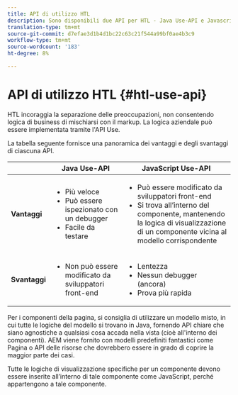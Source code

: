 ```yaml
---
title: API di utilizzo HTL
description: Sono disponibili due API per HTL - Java Use-API e Javascript Use-API
translation-type: tm+mt
source-git-commit: d7efae3d1b4d1bc22c63c21f544a99bf0ae4b3c9
workflow-type: tm+mt
source-wordcount: '183'
ht-degree: 8%

---
```



# API di utilizzo HTL {#htl-use-api}

HTL incoraggia la separazione delle preoccupazioni, non consentendo logica di business di mischiarsi con il markup. La logica aziendale può essere implementata tramite l&#39;API Use.

La tabella seguente fornisce una panoramica dei vantaggi e degli svantaggi di ciascuna API.

|  | **Java Use-API** | **JavaScript Use-API** |
|--- |--- |--- |
| **Vantaggi** | <ul><li>Più veloce</li><li>Può essere ispezionato con un debugger</li><li>Facile da testare</li></ul> | <ul><li>Può essere modificato da sviluppatori front-end</li><li>Si trova all’interno del componente, mantenendo la logica di visualizzazione di un componente vicina al modello corrispondente</li></ul> |
| **Svantaggi** | <ul><li>Non può essere modificato da sviluppatori front-end</li></ul> | <ul><li>Lentezza</li><li>Nessun debugger (ancora)</li><li>Prova più rapida</li></ul> |

Per i componenti della pagina, si consiglia di utilizzare un modello misto, in cui tutte le logiche del modello si trovano in Java, fornendo API chiare che siano agnostiche a qualsiasi cosa accada nella vista (cioè all&#39;interno dei componenti). AEM viene fornito con modelli predefiniti fantastici come Pagina o API delle risorse che dovrebbero essere in grado di coprire la maggior parte dei casi.

Tutte le logiche di visualizzazione specifiche per un componente devono essere inserite all’interno di tale componente come JavaScript, perché appartengono a tale componente.

